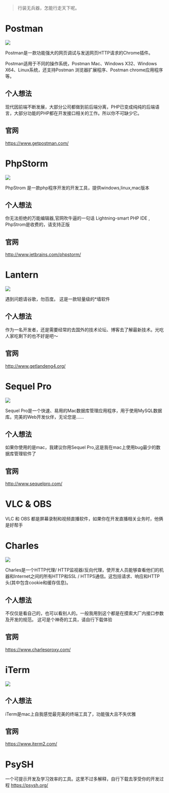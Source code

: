 > 行装无兵器，怎能行走天下呢。

# Postman

![](https://blog.fastrun.cn/wp-content/uploads/2018/07/1382589500-5b3353003f3e7_articlex.png)

 Postman是一款功能强大的网页调试与发送网页HTTP请求的Chrome插件。

Postman适用于不同的操作系统，Postman Mac、Windows X32、Windows X64、Linux系统，还支持Postman 浏览器扩展程序、Postman chrome应用程序等。
## 个人想法
现代因前端不断发展，大部分公司都做到前后端分离，PHP已变成纯纯的后端语言，大部分功能的PHP都在开发接口相关的工作。所以你不可缺少它。
## 官网
https://www.getpostman.com/

# PhpStorm
![](https://blog.fastrun.cn/wp-content/uploads/2018/07/853038487-5b3352d7688f5_articlex.png)

PhpStrom 是一款php程序开发的开发工具，提供windows,linux,mac版本
## 个人想法
你无法拒绝的万能编辑器,官网吹牛逼的一句话 Lightning-smart PHP IDE , PhpStrom是收费的，请支持正版
## 官网
http://www.jetbrains.com/phpstorm/
# Lantern

![](https://blog.fastrun.cn/wp-content/uploads/2018/07/124486391-5b3353db58dde_articlex.png)

遇到问题请谷歌，勿百度。
这是一款轻量级的*墙软件
## 个人想法
作为一名开发者，还是需要经常的去国外的技术论坛、博客去了解最新技术。光吃人家吃剩下的也不好是吧～
## 官网
http://www.getlandeng4.org/
# Sequel Pro

![](https://blog.fastrun.cn/wp-content/uploads/2018/07/2205918792-5b33542e26448_articlex.png)

Sequel Pro是一个快速、易用的Mac数据库管理应用程序，用于使用MySQL数据库。完美的Web开发伙伴，无论您是……

## 个人想法
如果你使用的是mac，我建议你用Sequel Pro,这是我在mac上使用bug最少的数据库管理软件了
## 官网
http://www.sequelpro.com/
# VLC & OBS
VLC 和 OBS 都是屏幕录制和视频直播软件，如果你在开发直播相关业务时，他俩是好帮手
# Charles

![](https://blog.fastrun.cn/wp-content/uploads/2018/07/3821770827-5b3354edef21b_articlex.png)

Charles是一个HTTP代理/ HTTP监视器/反向代理，使开发人员能够查看他们的机器和Internet之间的所有HTTP和SSL / HTTPS通信。这包括请求、响应和HTTP头(其中包含cookie和缓存信息)。
## 个人想法
不仅仅是看自己的，也可以看别人的。一般我用到这个都是在摸索大厂内接口参数及开发的规范。
这可是个神奇的工具，请自行下载体验
## 官网
https://www.charlesproxy.com/
# iTerm
![](https://blog.fastrun.cn/wp-content/uploads/2018/07/4112197294-5b33559060aba_articlex.png)

## 个人想法
iTerm是mac上自我感觉最完美的终端工具了，功能强大且不失优雅

## 官网
https://www.iterm2.com/
# PsySH
一个可提示开发及学习效率的工具。这里不过多解释，自行下载去享受你的开发过程
https://psysh.org/

  [1]: https://segmentfault.com/img/bVbcN63
  [2]: https://segmentfault.com/img/bVbcN7p